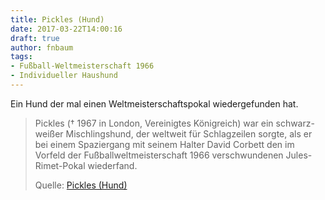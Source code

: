```yaml
---
title: Pickles (Hund)
date: 2017-03-22T14:00:16
draft: true
author: fnbaum
tags:
- Fußball-Weltmeisterschaft 1966
- Individueller Haushund
---
```


Ein Hund der mal einen Weltmeisterschaftspokal wiedergefunden hat.


> Pickles († 1967 in London, Vereinigtes Königreich) war ein schwarz-weißer
> Mischlingshund, der weltweit für Schlagzeilen sorgte, als er bei einem
> Spaziergang mit seinem Halter David Corbett den im Vorfeld der
> Fußballweltmeisterschaft 1966 verschwundenen Jules-Rimet-Pokal wiederfand.
>
> Quelle: [Pickles (Hund)](https://de.wikipedia.org/wiki/Pickles_(Hund))

